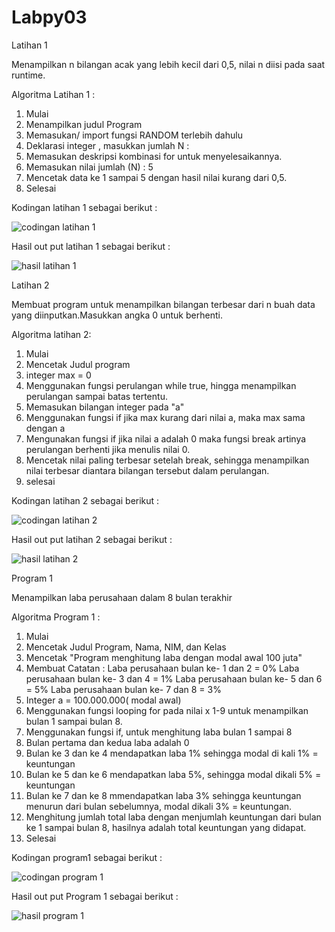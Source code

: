 # Labpy03

Latihan 1

Menampilkan n bilangan acak yang lebih kecil dari 0,5, nilai n diisi pada saat runtime.

Algoritma Latihan 1 :

1.	Mulai 
2.	Menampilkan judul Program 
3.	Memasukan/ import fungsi RANDOM terlebih dahulu 
4.	Deklarasi integer , masukkan jumlah N : 
5.	Memasukan deskripsi kombinasi for untuk menyelesaikannya. 
6.	Memasukan nilai jumlah (N) : 5 
7.	Mencetak data ke 1 sampai 5 dengan hasil nilai kurang dari 0,5. 
8.	Selesai 



Kodingan latihan 1 sebagai berikut :

![codingan latihan 1](https://user-images.githubusercontent.com/45660151/53237688-db795880-36c9-11e9-83f7-524430375bcb.PNG)

Hasil out put latihan 1 sebagai berikut :

![hasil latihan 1](https://user-images.githubusercontent.com/45660151/53238099-057f4a80-36cb-11e9-8234-10ae5234beaf.PNG)


Latihan 2 

Membuat program untuk menampilkan bilangan terbesar dari n buah data yang diinputkan.Masukkan angka 0 untuk berhenti.

Algoritma latihan 2:

1.	Mulai
2.	Mencetak Judul program
3.	integer max = 0
4.	Menggunakan fungsi perulangan while true, hingga menampilkan perulangan sampai batas tertentu.
5.	Memasukan bilangan integer pada "a"
6.	Menggunakan fungsi if jika max kurang dari nilai a, maka max sama dengan a
7.	Mengunakan fungsi if jika nilai a adalah 0 maka fungsi break artinya perulangan berhenti jika menulis nilai 0.
8.	Mencetak nilai paling terbesar setelah break, sehingga menampilkan nilai terbesar diantara bilangan tersebut dalam perulangan.
9.	selesai


Kodingan latihan 2 sebagai berikut :

![codingan latihan 2](https://user-images.githubusercontent.com/45660151/53237939-9144a700-36ca-11e9-8b80-3ed1cd88b114.PNG)

Hasil out put latihan 2 sebagai berikut :

![hasil latihan 2](https://user-images.githubusercontent.com/45660151/53238180-33fd2580-36cb-11e9-89b5-1e9b10cd23d0.PNG)


Program 1

Menampilkan laba perusahaan dalam 8 bulan terakhir

Algoritma Program 1 :

1.	Mulai
2.	Mencetak Judul Program, Nama, NIM, dan Kelas
3.	Mencetak "Program menghitung laba dengan modal awal 100 juta"
4.	Membuat Catatan : Laba perusahaan bulan ke- 1 dan 2 = 0% Laba perusahaan bulan ke- 3 dan 4 = 1% Laba perusahaan bulan ke- 5 dan 6 = 5% Laba perusahaan bulan ke- 7 dan 8 = 3%
5.	Integer a = 100.000.000( modal awal)
6.	Menggunakan fungsi looping for pada nilai x 1-9 untuk menampilkan bulan 1 sampai bulan 8.
7.	Menggunakan fungsi if, untuk menghitung laba bulan 1 sampai 8
8.	Bulan pertama dan kedua laba adalah 0
9.	Bulan ke 3 dan ke 4 mendapatkan laba 1% sehingga modal di kali 1% = keuntungan
10.	Bulan ke 5 dan ke 6 mendapatkan laba 5%, sehingga modal dikali 5% = keuntungan
11.	Bulan ke 7 dan ke 8 mmendapatkan laba 3% sehingga keuntungan menurun dari bulan sebelumnya, modal dikali 3% = keuntungan.
12.	Menghitung jumlah total laba dengan menjumlah keuntungan dari bulan ke 1 sampai bulan 8, hasilnya adalah total keuntungan yang didapat.
13.	Selesai


Kodingan program1 sebagai berikut :

![codingan program 1](https://user-images.githubusercontent.com/45660151/53238011-c4873600-36ca-11e9-9b33-5a3ba061e00c.PNG)

Hasil out put Program 1 sebagai berikut :

![hasil program 1](https://user-images.githubusercontent.com/45660151/53238244-63ac2d80-36cb-11e9-8cb2-b3d54f59d337.PNG)

